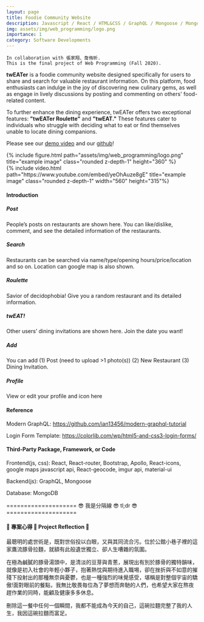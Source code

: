 ```yaml
---
layout: page
title: Foodie Community Website
description: Javascript / React / HTML&CSS / GraphQL / Mongoose / MongoDB
img: assets/img/web_programming/logo.png
importance: 1
category: Software Developments
---
```


    In collaboration with 張家翔、詹侑昕.
    This is the final project of Web Programming (Fall 2020).

<div class="row justify-content-sm-center">
    <div class="col-sm mt-3 mt-md-0">
    <p><strong>twEATer</strong> is a foodie community website designed specifically for users to share and search for valuable restaurant information. On this platform, food enthusiasts can indulge in the joy of discovering new culinary gems, as well as engage in lively discussions by posting and commenting on others' food-related content.</p>
    <p>To further enhance the dining experience, twEATer offers two exceptional features: <strong>"twEATer Roulette"</strong> and <strong>"twEAT."</strong> These features cater to individuals who struggle with deciding what to eat or find themselves unable to locate dining companions.</p>
    <p>Please see our <a href="https://www.youtube.com/watch?v=yeOhAuze8gE&ab_channel=hsiang20">demo video</a> and our <a href="https://github.com/hsiangchang20/twEATer">github</a>!</p>
    </div>
    <div class="col-sm mt-3 mt-md-0">
        {% include figure.html path="assets/img/web_programming/logo.png" title="example image" class="rounded z-depth-1" height="360" %}
    </div>
</div>

<div class="row">
    <div class="col-sm mt-3 mt-md-0">
        {% include video.html path="https://www.youtube.com/embed/yeOhAuze8gE" title="example image" class="rounded z-depth-1" width="560" height="315"%}
    </div>
</div>

<h4><strong>Introduction</strong></h4>
<h5><strong>Post</strong></h5>
People’s posts on restaurants are shown here. You can like/dislike, comment, and see the detailed information of the restaurants.
<h5><strong>Search</strong></h5>
Restaurants can be searched via name/type/opening hours/price/location and so on. Location can google map is also shown.
<h5><strong>Roulette</strong></h5>
Savior of decidophobia! Give you a random restaurant and its detailed information.
<h5><strong>twEAT!</strong></h5>
Other users’ dining invitations are shown here. Join the date you want! 
<h5><strong>Add</strong></h5>
You can add (1) Post (need to upload >1 photo(s)) (2) New Restaurant (3) Dining Invitation.
<h5><strong>Profile</strong></h5>
View or edit your profile and icon here

<h4><strong>Reference</strong></h4>
Modern GraphQL: <a href="https://github.com/ian13456/modern-graphql-tutorial">https://github.com/ian13456/modern-graphql-tutorial</a>

Login Form Template: <a href="https://colorlib.com/wp/html5-and-css3-login-forms/">https://colorlib.com/wp/html5-and-css3-login-forms/</a>


<h4><strong>Third-Party Package, Framework, or Code</strong></h4>
Frontend(js, css): React, React-router, Bootstrap, Apollo, React-icons, google maps javascript api, React-geocode, imgur api, material-ui

Backend(js): GraphQL, Mongoose

Database: MongoDB

==================== 😎 我是分隔線 😎 tl;dr 😎 ====================
<h4><strong>🌸 專案心得 🌸 Project Reflection 🌸</strong></h4>
<p>最聰明的處世術是，既對世俗投以白眼，又與其同流合污。位於公館小巷子裡的這家鷹流豚骨拉麵，就額有此般遺世獨立、卻人生嘈雜的氛圍。</p>
<p>在極為鹹膩的豚骨湯頭中，是清淡的豆芽與青蔥，展現出有別於豚骨的獨特韻味，就像是初入社會的年輕小夥子，抱著熱忱與期待進入職埸，卻在挫折與不如意的摧殘下投射出的那種無奈與憂鬱，也是一種強烈的味覺感受，堪稱是對整個宇宙的驕傲!面對眼前的餐點，我無比敬畏毎位為了夢想而奔馳的人們，也希望大家在熬夜趕作業的同時，能顧及健康多多休息。</p>
<p>刪除這一餐中任何一個瞬間，我都不能成為今天的自己，這碗拉麵完整了我的人生，我因這碗拉麵而富足。</p>
